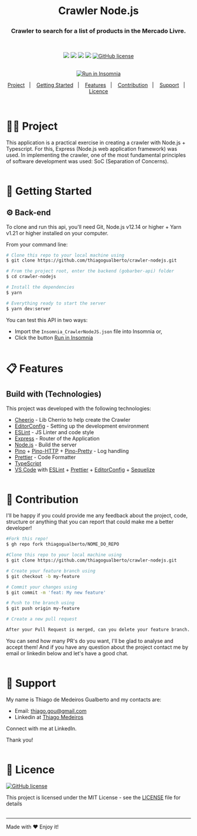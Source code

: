 <h1 align="center">
    <!-- Logo da Aplicação -->
    <p>Crawler Node.js</p>
</h1>

<h3 align="center">
    <!-- Descrição do projeto  -->
    Crawler to search for a list of products in the Mercado Livre.
</h3>

</br>

<div align="center">

[![](https://img.shields.io/badge/made%20by-ThiagoGualberto-%237159C1)](https://www.linkedin.com/in/thiagogualberto84/)
[![](https://img.shields.io/badge/node.js@lts-12.14.1-informational?logo=Node.JS)](https://github.com/nodejs/node/blob/master/doc/changelogs/CHANGELOG_V12.md#12.14.1)
![](https://img.shields.io/github/repo-size/thiagogualberto/crawler-nodejs.svg)
[![](https://img.shields.io/github/last-commit/thiagogualberto/crawler-nodejs.svg?color=red)](https://github.com/thiagogualberto/crawler-nodejs/commits/master)
[![GitHub license](https://img.shields.io/github/license/mashape/apistatus.svg)](https://github.com/thiagogualberto/crawler-nodejs/blob/master/LICENSE.md)
</br></br>

<p id="insomniaButton" align="center">
    <a href="https://insomnia.rest/run/?label=Insomnia_CrawlerNodeJS&uri=https%3A%2F%2Fraw.githubusercontent.com%2Fthiagogualberto%2Fcrawler-nodejs%2Fmaster%2FInsomnia_CrawlerNodeJS.json" target="_blank"><img src="https://insomnia.rest/images/run.svg" alt="Run in Insomnia"></a>
</p>

<p align="center">
  <a href="#man_technologist-project">Project</a>&nbsp;&nbsp;&nbsp;|&nbsp;&nbsp;&nbsp;
  <a href="#rocket-getting-started">Getting Started</a>&nbsp;&nbsp;&nbsp;|&nbsp;&nbsp;&nbsp;
  <a href="#clipboard-features">Features</a>&nbsp;&nbsp;&nbsp;|&nbsp;&nbsp;&nbsp;
  <a href="#thinking-contribution">Contribution</a>&nbsp;&nbsp;&nbsp;|&nbsp;&nbsp;&nbsp;
  <a href="#pushpin-support">Support</a>&nbsp;&nbsp;&nbsp;|&nbsp;&nbsp;&nbsp;
  <a href="#memo-licence">Licence</a>
</p>
</div>
</br>

# :man_technologist: Project

This application is a practical exercise in creating a crawler with Node.js + Typescript. For this, Express (Node.js web application framework) was used. In implementing the crawler, one of the most fundamental principles of software development was used: SoC (Separation of Concerns).</br></br>

# :rocket: Getting Started

## :gear: Back-end

To clone and run this api, you'll need Git, Node.js v12.14 or higher + Yarn v1.21 or higher installed on your computer. </br>

From your command line:

```bash
# Clone this repo to your local machine using
$ git clone https://github.com/thiagogualberto/crawler-nodejs.git

# From the project root, enter the backend (gobarber-api) folder
$ cd crawler-nodejs

# Install the dependencies
$ yarn

# Everything ready to start the server
$ yarn dev:server
```

You can test this API in two ways:</br>
* Import the `Insomnia_CrawlerNodeJS.json` file into Insomnia or,
* Click the button [Run in Insomnia](#insomniaButton)
</br></br>

# :clipboard: Features

## Build with (Technologies)

This project was developed with the following technologies:
* [Cheerio](https://cheerio.js.org/) - Lib Cherrio to help create the Crawler
* [EditorConfig](https://editorconfig.org/) - Setting up the development environment
* [ESLint](https://eslint.org/) - JS Linter and code style
* [Express](https://expressjs.com/pt-br/) - Router of the Application
* [Node.js](https://nodejs.org/en/) - Build the server
* [Pino](https://github.com/pinojs/pino) + [Pino-HTTP](https://yarnpkg.com/package/pino-http) + [Pino-Pretty](https://yarnpkg.com/package/pino-pretty) - Log handling
* [Prettier](https://prettier.io/) - Code Formatter
* [TypeScript](https://www.typescriptlang.org/)
* [VS Code](https://code.visualstudio.com/) with [ESLint](https://eslint.org/) + [Prettier](https://prettier.io/) + [EditorConfig](https://editorconfig.org/) + [Sequelize](https://sequelize.org/)
</br></br>

# :thinking: Contribution

I'll be happy if you could provide me any feedback about the project, code, structure or anything that you can report that could make me a better developer!

```bash
#Fork this repo!
$ gh repo fork thiagogualberto/NOME_DO_REPO

#Clone this repo to your local machine using
$ git clone https://github.com/thiagogualberto/crawler-nodejs.git

# Create your feature branch using
$ git checkout -b my-feature

# Commit your changes using
$ git commit -m 'feat: My new feature'

# Push to the branch using
$ git push origin my-feature

# Create a new pull request

After your Pull Request is merged, can you delete your feature branch.
```

You can send how many PR's do you want, I'll be glad to analyse and accept them! And if you have any question about the project contact me by email or linkedin below and let's have a good chat.
</br></br>

# :pushpin: Support
My name is Thiago de Medeiros Gualberto and my contacts are:

* Email: <thiago.gou@gmail.com>
* Linkedin at [Thiago Medeiros](https://www.linkedin.com/in/thiagogualberto84/)

Connect with me at LinkedIn.

Thank you!
</br></br>

# :memo: Licence

[![GitHub license](https://img.shields.io/github/license/mashape/apistatus.svg)](https://github.com/thiagogualberto/crawler-nodejs/blob/master/LICENSE.md)

This project is licensed under the MIT License - see the [LICENSE](LICENSE.md) file for details
</br></br>

---
Made with ♥ Enjoy it!
